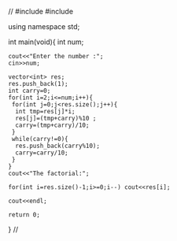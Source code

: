 //
#include<iostream>
#include<vector>

using namespace std;

int main(void){
    int num;
    
    cout<<"Enter the number :";
    cin>>num;
    
    vector<int> res;
    res.push_back(1);
    int carry=0;
    for(int i=2;i<=num;i++){
     for(int j=0;j<res.size();j++){
      int tmp=res[j]*i;
      res[j]=(tmp+carry)%10 ;
      carry=(tmp+carry)/10;
     }
     while(carry!=0){
      res.push_back(carry%10);
      carry=carry/10;
     }
    }
    cout<<"The factorial:";
    
    for(int i=res.size()-1;i>=0;i--) cout<<res[i];
    
    cout<<endl;
    
    return 0;
}
//
